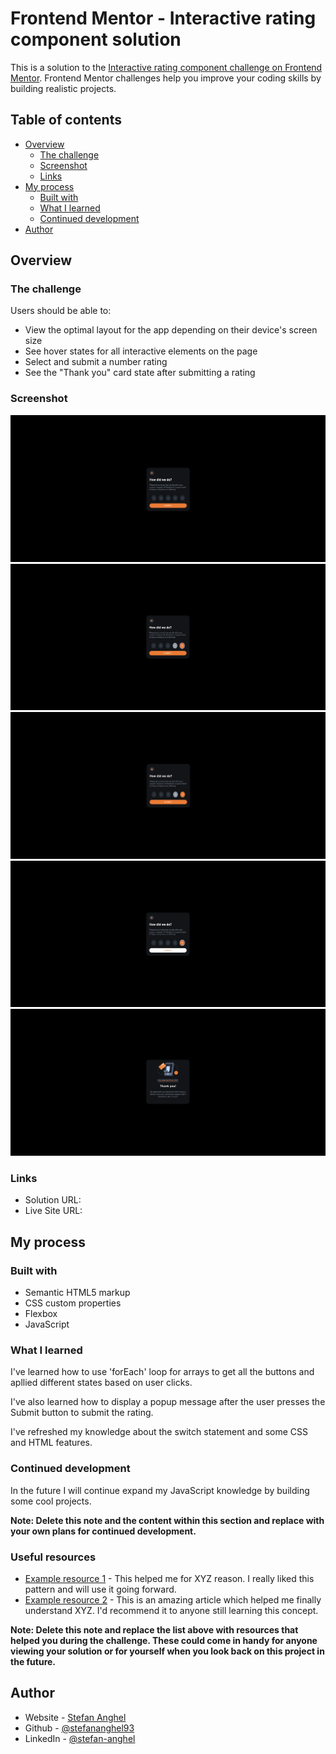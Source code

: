 # Frontend Mentor - Interactive rating component solution

This is a solution to the [Interactive rating component challenge on Frontend Mentor](https://www.frontendmentor.io/challenges/interactive-rating-component-koxpeBUmI). Frontend Mentor challenges help you improve your coding skills by building realistic projects. 

## Table of contents

- [Overview](#overview)
  - [The challenge](#the-challenge)
  - [Screenshot](#screenshot)
  - [Links](#links)
- [My process](#my-process)
  - [Built with](#built-with)
  - [What I learned](#what-i-learned)
  - [Continued development](#continued-development)
- [Author](#author)


## Overview

### The challenge

Users should be able to:

- View the optimal layout for the app depending on their device's screen size
- See hover states for all interactive elements on the page
- Select and submit a number rating
- See the "Thank you" card state after submitting a rating

### Screenshot

![](./screenshots/screenshot1.png)
![](./screenshots/screenshot2.png)
![](./screenshots/screenshot3.png)
![](./screenshots/screenshot4.png)
![](./screenshots/screenshot5.png)



### Links

- Solution URL: [](https://your-solution-url.com)
- Live Site URL: [](https://your-live-site-url.com)

## My process

### Built with

- Semantic HTML5 markup
- CSS custom properties
- Flexbox
- JavaScript


### What I learned

I've learned how to use 'forEach' loop for arrays to get all the buttons and apllied different states based on user clicks.

I've also learned how to display a popup message after the user presses the Submit button to submit the rating.

I've refreshed my knowledge about the switch statement and some CSS and HTML features.

### Continued development

In the future I will continue expand my JavaScript knowledge by building some cool projects.

**Note: Delete this note and the content within this section and replace with your own plans for continued development.**

### Useful resources

- [Example resource 1](https://www.example.com) - This helped me for XYZ reason. I really liked this pattern and will use it going forward.
- [Example resource 2](https://www.example.com) - This is an amazing article which helped me finally understand XYZ. I'd recommend it to anyone still learning this concept.

**Note: Delete this note and replace the list above with resources that helped you during the challenge. These could come in handy for anyone viewing your solution or for yourself when you look back on this project in the future.**

## Author

- Website - [Stefan Anghel](https://stefananghel93.github.io/personal-website/)
- Github - [@stefananghel93](https://github.com/stefananghel93)
- LinkedIn - [@stefan-anghel](https://www.linkedin.com/in/stefan-anghel/)


